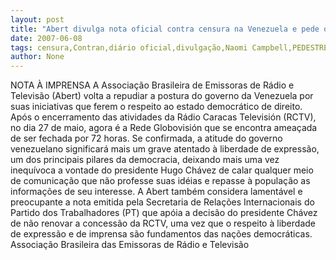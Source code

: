 ```yaml
---
layout: post
title: "Abert divulga nota oficial contra censura na Venezuela e pede que Chávez não feche também a Globovisión"
date: 2007-06-08
tags: censura,Contran,diário oficial,divulgação,Naomi Campbell,PEDESTRE,reabertura,Venezuela
author: None
---
```

NOTA &Agrave; IMPRENSA
A Associa&ccedil;&atilde;o Brasileira de Emissoras de R&aacute;dio e Televis&atilde;o (Abert) volta a repudiar a postura do governo da Venezuela por suas iniciativas que ferem o respeito ao estado democr&aacute;tico de direito.
Ap&oacute;s o encerramento das atividades da R&aacute;dio Caracas Televisi&oacute;n (RCTV), no dia 27 de maio, agora &eacute; a Rede Globovisi&oacute;n que se encontra amea&ccedil;ada de ser fechada por 72 horas. 
Se confirmada, a atitude do governo venezuelano significar&aacute; mais um grave atentado &agrave; liberdade de express&atilde;o, um dos principais pilares da democracia, deixando mais uma vez inequ&iacute;voca a vontade do presidente Hugo Ch&aacute;vez de calar qualquer meio de comunica&ccedil;&atilde;o que n&atilde;o professe suas id&eacute;ias e repasse &agrave; popula&ccedil;&atilde;o as informa&ccedil;&otilde;es de seu interesse.
A Abert tamb&eacute;m considera lament&aacute;vel e preocupante a nota emitida pela Secretaria de Rela&ccedil;&otilde;es Internacionais do Partido dos Trabalhadores (PT) que ap&oacute;ia a decis&atilde;o do presidente Ch&aacute;vez de n&atilde;o renovar a concess&atilde;o da RCTV, uma vez que o respeito &agrave; liberdade de express&atilde;o e de imprensa s&atilde;o fundamentos das na&ccedil;&otilde;es democr&aacute;ticas.
Associa&ccedil;&atilde;o Brasileira das Emissoras de R&aacute;dio e Televis&atilde;o
 